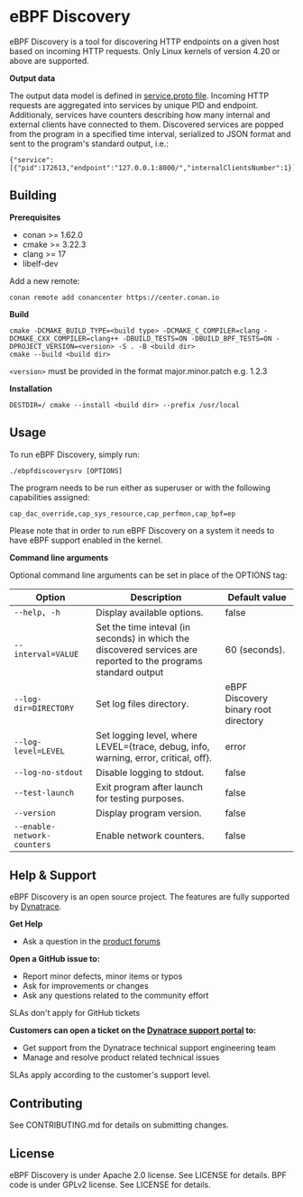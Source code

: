 # eBPF Discovery

eBPF Discovery is a tool for discovering HTTP endpoints on a given host based on incoming HTTP requests.
Only Linux kernels of version 4.20 or above are supported.

**Output data**

The output data model is defined in [service.proto file](libebpfdiscoveryproto/ebpfdiscoveryproto/service.proto). Incoming HTTP requests are aggregated into services by unique PID and endpoint. Additionaly, services have counters describing how many internal and external clients have connected to them.
Discovered services are popped from the program in a specified time interval, serialized to JSON format and sent to the program's standard output, i.e.:
```
{"service":[{"pid":172613,"endpoint":"127.0.0.1:8000/","internalClientsNumber":1}]}
```

## Building

**Prerequisites**
* conan >= 1.62.0
* cmake >= 3.22.3
* clang >= 17
* libelf-dev

Add a new remote:
```
conan remote add conancenter https://center.conan.io
```

**Build**

```
cmake -DCMAKE_BUILD_TYPE=<build type> -DCMAKE_C_COMPILER=clang -DCMAKE_CXX_COMPILER=clang++ -DBUILD_TESTS=ON -DBUILD_BPF_TESTS=ON -DPROJECT_VERSION=<version> -S . -B <build dir>
cmake --build <build dir>
```
`<version>` must be provided in the format major.minor.patch e.g. 1.2.3

**Installation**

```
DESTDIR=/ cmake --install <build dir> --prefix /usr/local
```

## Usage

To run eBPF Discovery, simply run:
```
./ebpfdiscoverysrv [OPTIONS]
```
The program needs to be run either as superuser or with the following capabilities assigned:
```
cap_dac_override,cap_sys_resource,cap_perfmon,cap_bpf=ep
```
Please note that in order to run eBPF Discovery on a system it needs to have eBPF support enabled in the kernel.

**Command line arguments**

Optional command line arguments can be set in place of the OPTIONS tag:

| Option                      | Description                                                                                                     | Default value                        |
|-----------------------------|-----------------------------------------------------------------------------------------------------------------|--------------------------------------|
| `--help, -h`                | Display available options.                                                                                      | false                                |
| `--interval=VALUE`          | Set the time inteval (in seconds) in which the discovered services are reported to the programs standard output | 60 (seconds).                        |
| `--log-dir=DIRECTORY`       | Set log files directory.                                                                                        | eBPF Discovery binary root directory |
| `--log-level=LEVEL`         | Set logging level, where LEVEL={trace, debug, info, warning, error, critical, off}.                             | error                                |
| `--log-no-stdout`           | Disable logging to stdout.                                                                                      | false                                |
| `--test-launch`             | Exit program after launch for testing purposes.                                                                 | false                                |
| `--version`                 | Display program version.                                                                                        | false                                |
| `--enable-network-counters` | Enable network counters.                                                                                        | false                                |


## Help & Support

eBPF Discovery is an open source project. The features are fully supported by [Dynatrace](https://www.dynatrace.com).

**Get Help**

* Ask a question in the [product forums](https://community.dynatrace.com/t5/Using-Dynatrace/ct-p/UsingDynatrace)

**Open a GitHub issue to:**

* Report minor defects, minor items or typos
* Ask for improvements or changes
* Ask any questions related to the community effort

SLAs don't apply for GitHub tickets

**Customers can open a ticket on the [Dynatrace support portal](https://support.dynatrace.com/supportportal/) to:**

* Get support from the Dynatrace technical support engineering team
* Manage and resolve product related technical issues

SLAs apply according to the customer's support level.

## Contributing

See CONTRIBUTING.md for details on submitting changes.

## License

eBPF Discovery is under Apache 2.0 license. See LICENSE for details.
BPF code is under GPLv2 license. See LICENSE for details.
